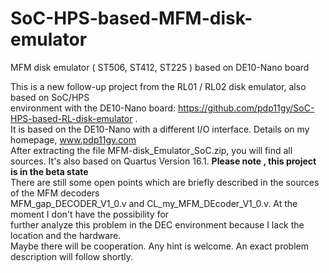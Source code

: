 # SoC-HPS-based-MFM-disk-emulator
 MFM disk emulator ( ST506, ST412, ST225 )  based on DE10-Nano  board
                                                                                 
                                                                                 
This is a new follow-up project from the RL01 / RL02 disk emulator, also based on SoC/HPS             
environment with the DE10-Nano board: https://github.com/pdp11gy/SoC-HPS-based-RL-disk-emulator .          
It is based on the DE10-Nano with a different I/O interface. Details on my homepage, www.pdp11gy.com    
After extracting the file MFM-disk_Emulator_SoC.zip, you will find all sources. It's also based on
Quartus Version 16.1. **Please note , this project is in the beta state**                                          
There are still some open points which are briefly described in the sources of the MFM decoders            
MFM_gap_DECODER_V1_0.v and CL_my_MFM_DEcoder_V1_0.v. At the moment I don't have the possibility for      
further analyze this problem in the DEC environment because I lack the location and the hardware.              
Maybe there will be cooperation. Any hint is welcome. An exact problem description will follow shortly.

 
